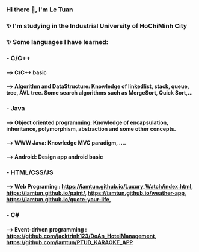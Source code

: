 ### Hi there 👋, I'm Le Tuan

### ✨ I'm studying in the Industrial University of HoChiMinh City
### ✨ Some languages I have learned:
###  - C/C++ 
####   --> C/C++ basic
####   --> Algorithm and DataStructure: Knowledge of linkedlist, stack, queue, tree, AVL tree. Some search algorithms such as MergeSort, Quick Sort,...
###  - Java 
####   --> Object oriented programming: Knowledge of encapsulation, inheritance, polymorphism, abstraction and some other concepts.
####   --> WWW Java: Knowledge MVC paradigm, ....
####   --> Android: Design app android basic
###  - HTML/CSS/JS 
####   --> Web Programing : https://iamtun.github.io/Luxury_Watch/index.html, https://iamtun.github.io/paint/, https://iamtun.github.io/weather-app, https://iamtun.github.io/quote-your-life,
###  - C# 
####   --> Event-driven programming : https://github.com/jacktrinh123/DoAn_HotelManagement, https://github.com/iamtun/PTUD_KARAOKE_APP
